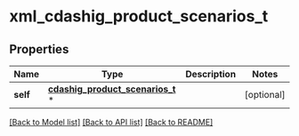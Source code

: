 # xml_cdashig_product_scenarios_t

## Properties
Name | Type | Description | Notes
------------ | ------------- | ------------- | -------------
**self** | [**cdashig_product_scenarios_t**](cdashig_product_scenarios.md) \* |  | [optional] 

[[Back to Model list]](../README.md#documentation-for-models) [[Back to API list]](../README.md#documentation-for-api-endpoints) [[Back to README]](../README.md)


